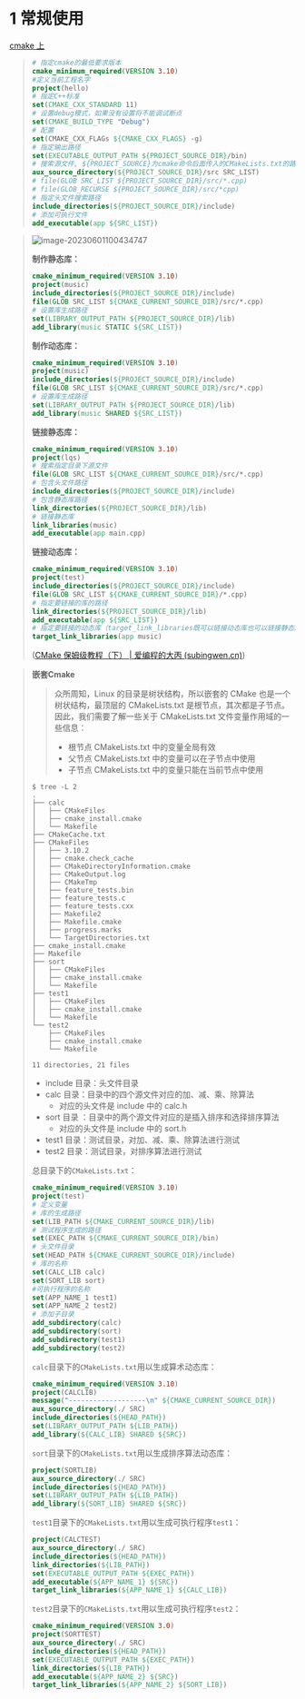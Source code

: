 # 1 常规使用

[cmake 上](cnblogs.com/tangzhenqiang/p/4136728.html)

> ```cmake
> # 指定cmake的最低要求版本
> cmake_minimum_required(VERSION 3.10)
> #定义当前工程名字
> project(hello)
> # 指定C++标准
> set(CMAKE_CXX_STANDARD 11)
> # 设置debug模式，如果没有设置将不能调试断点
> set(CMAKE_BUILD_TYPE "Debug")
> # 配置
> set(CMAKE_CXX_FLAGs ${CMAKE_CXX_FLAGS} -g)
> # 指定输出路径
> set(EXECUTABLE_OUTPUT_PATH ${PROJECT_SOURCE_DIR}/bin)
> # 搜索源文件, ${PROJECT_SOURCE}为cmake命令后面传入的CMakeLists.txt的路径
> aux_source_directory(${PROJECT_SOURCE_DIR}/src SRC_LIST)
> # file(GLOB SRC_LIST ${PROJECT_SOURCE_DIR}/src/*.cpp)
> # file(GLOB_RECURSE ${PROJECT_SOURCE_DIR}/src/*cpp)
> # 指定头文件搜索路径
> include_directories(${PROJECT_SOURCE_DIR}/include)
> # 添加可执行文件
> add_executable(app ${SRC_LIST})
> ```

> ![image-20230601100434747](https://pic1.xuehuaimg.com/proxy/https://cdn.jsdelivr.net/gh/moshang1314/myBlog@main/image/image-20230601100434747.png)
>
> **制作静态库：**
>
> ```cmake
> cmake_minimum_required(VERSION 3.10)
> project(music)
> include_directories(${PROJECT_SOURCE_DIR}/include)
> file(GLOB SRC_LIST ${CMAKE_CURRENT_SOURCE_DIR}/src/*.cpp)
> # 设置库生成路径
> set(LIBRARY_OUTPUT_PATH ${PROJECT_SOURCE_DIR}/lib)
> add_library(music STATIC ${SRC_LIST})
> ```
>
> **制作动态库：**
>
> ```cmake
> cmake_minimum_required(VERSION 3.10)
> project(music)
> include_directories(${PROJECT_SOURCE_DIR}/include)
> file(GLOB SRC_LIST ${CMAKE_CURRENT_SOURCE_DIR}/src/*.cpp)
> # 设置库生成路径
> set(LIBRARY_OUTPUT_PATH ${PROJECT_SOURCE_DIR}/lib)
> add_library(music SHARED ${SRC_LIST})
> ```
>
> **链接静态库：**
>
> ```cmake
> cmake_minimum_required(VERSION 3.10)
> project(lqs)
> # 搜索指定目录下源文件
> file(GLOB SRC_LIST ${CMAKE_CURRENT_SOURCE_DIR}/src/*.cpp)
> # 包含头文件路径
> include_directories(${PROJECT_SOURCE_DIR}/include)
> # 包含静态库路径
> link_directories(${PROJECT_SOURCE_DIR}/lib)
> # 链接静态库
> link_libraries(music)
> add_executable(app main.cpp)
> ```
>
> **链接动态库：**
>
> ```cmake
> cmake_minimum_required(VERSION 3.10)
> project(test)
> include_directories(${PROJECT_SOURCE_DIR}/include)
> file(GLOB SRC_LIST ${CMAKE_CURRENT_SOURCE_DIR}/*.cpp)
> # 指定要链接的库的路径
> link_directories(${PROJECT_SOURCE_DIR}/lib)
> add_executable(app ${SRC_LIST})
> # 指定要链接的动态库（target_link_libraries既可以链接动态库也可以链接静态库）
> target_link_libraries(app music)
> ```
>
> ([CMake 保姆级教程（下） | 爱编程的大丙 (subingwen.cn)](https://subingwen.cn/cmake/CMake-advanced/))

> **嵌套Cmake**
>
> > 众所周知，Linux 的目录是树状结构，所以嵌套的 CMake 也是一个树状结构，最顶层的 CMakeLists.txt 是根节点，其次都是子节点。因此，我们需要了解一些关于 CMakeLists.txt 文件变量作用域的一些信息：
> >
> > * 根节点 CMakeLists.txt 中的变量全局有效
> > * 父节点 CMakeLists.txt 中的变量可以在子节点中使用
> > * 子节点 CMakeLists.txt 中的变量只能在当前节点中使用
>
> ```shell
> $ tree -L 2
> .
> ├── calc
> │   ├── CMakeFiles
> │   ├── cmake_install.cmake
> │   └── Makefile
> ├── CMakeCache.txt
> ├── CMakeFiles
> │   ├── 3.10.2
> │   ├── cmake.check_cache
> │   ├── CMakeDirectoryInformation.cmake
> │   ├── CMakeOutput.log
> │   ├── CMakeTmp
> │   ├── feature_tests.bin
> │   ├── feature_tests.c
> │   ├── feature_tests.cxx
> │   ├── Makefile2
> │   ├── Makefile.cmake
> │   ├── progress.marks
> │   └── TargetDirectories.txt
> ├── cmake_install.cmake
> ├── Makefile
> ├── sort
> │   ├── CMakeFiles
> │   ├── cmake_install.cmake
> │   └── Makefile
> ├── test1
> │   ├── CMakeFiles
> │   ├── cmake_install.cmake
> │   └── Makefile
> └── test2
>     ├── CMakeFiles
>     ├── cmake_install.cmake
>     └── Makefile
> 
> 11 directories, 21 files
> ```
>
> * include 目录：头文件目录
> * calc 目录：目录中的四个源文件对应的加、减、乘、除算法
>   * 对应的头文件是 include 中的 calc.h
> * sort 目录 ：目录中的两个源文件对应的是插入排序和选择排序算法
>   * 对应的头文件是 include 中的 sort.h
> * test1 目录：测试目录，对加、减、乘、除算法进行测试
> * test2 目录：测试目录，对排序算法进行测试
>
> 总目录下的`CMakeLists.txt`：
>
> ```cmake
> cmake_minimum_required(VERSION 3.10)
> project(test)
> # 定义变量
> # 库的生成路径
> set(LIB_PATH ${CMAKE_CURRENT_SOURCE_DIR}/lib)
> # 测试程序生成的路径
> set(EXEC_PATH ${CMAKE_CURRENT_SOURCE_DIR}/bin)
> # 头文件目录
> set(HEAD_PATH ${CMAKE_CURRENT_SOURCE_DIR}/include)
> # 库的名称
> set(CALC_LIB calc)
> set(SORT_LIB sort)
> #可执行程序的名称
> set(APP_NAME_1 test1)
> set(APP_NAME_2 test2)
> # 添加子目录
> add_subdirectory(calc)
> add_subdirectory(sort)
> add_subdirectory(test1)
> add_subdirectory(test2)
> ```
>
> `calc`目录下的`CMakeLists.txt`用以生成算术动态库：
>
> ```cmake
> cmake_minimum_required(VERSION 3.10)
> project(CALCLIB)
> message("-------------------\n" ${CMAKE_CURRENT_SOURCE_DIR})
> aux_source_directory(./ SRC)
> include_directories(${HEAD_PATH})
> set(LIBRARY_OUTPUT_PATH ${LIB_PATH})
> add_library(${CALC_LIB} SHARED ${SRC})
> ```
>
> `sort`目录下的`CMakeLists.txt`用以生成排序算法动态库：
>
> ```cmake
> project(SORTLIB)
> aux_source_directory(./ SRC)
> include_directories(${HEAD_PATH})
> set(LIBRARY_OUTPUT_PATH ${LIB_PATH})
> add_library(${SORT_LIB} SHARED ${SRC})
> ```
>
> `test1`目录下的`CMakeLists.txt`用以生成可执行程序`test1`：
>
> ```cmake
> project(CALCTEST)
> aux_source_directory(./ SRC)
> include_directories(${HEAD_PATH})
> link_directories(${LIB_PATH})
> set(EXECUTABLE_OUTPUT_PATH ${EXEC_PATH})
> add_executable(${APP_NAME_1} ${SRC})
> target_link_libraries(${APP_NAME_1} ${CALC_LIB})
> ```
>
> `test2`目录下的`CMakeLists.txt`用以生成可执行程序`test2`：
>
> ```cmake
> cmake_minimum_required(VERSION 3.0)
> project(SORTTEST)
> aux_source_directory(./ SRC)
> include_directories(${HEAD_PATH})
> set(EXECUTABLE_OUTPUT_PATH ${EXEC_PATH})
> link_directories(${LIB_PATH})
> add_executable(${APP_NAME_2} ${SRC})
> target_link_libraries(${APP_NAME_2} ${SORT_LIB})
> ```



